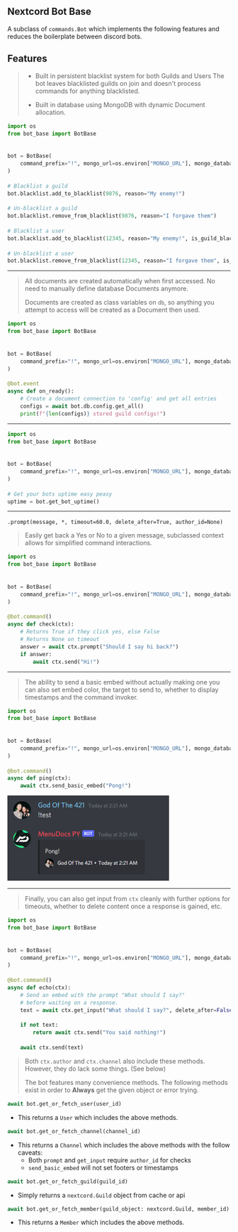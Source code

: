 ## Nextcord Bot Base


A subclass of `commands.Bot` which implements the following features
and reduces the boilerplate between discord bots.

Features
--------

> - Built in persistent blacklist system for both Guilds and Users
>   The bot leaves blacklisted guilds on join and doesn't process
>   commands for anything blacklisted.
> 
> - Built in database using MongoDB with dynamic Document allocation.

```python
import os
from bot_base import BotBase


bot = BotBase(
    command_prefix="!", mongo_url=os.environ["MONGO_URL"], mongo_database_name="my_bot"
)

# Blacklist a guild
bot.blacklist.add_to_blacklist(9876, reason="My enemy!")

# Un-blacklist a guild
bot.blacklist.remove_from_blacklist(9876, reason="I forgave them")

# Blacklist a user
bot.blacklist.add_to_blacklist(12345, reason="My enemy!", is_guild_blacklist=False)

# Un-blacklist a user
bot.blacklist.remove_from_blacklist(12345, reason="I forgave them", is_guild_blacklist=False)
```

---

> All documents are created automatically when first accessed. 
> No need to manually define database Documents anymore.
> 
> Documents are created as class variables on `db`, so anything
> you attempt to access will be created as a Document then used.

```python
import os
from bot_base import BotBase


bot = BotBase(
    command_prefix="!", mongo_url=os.environ["MONGO_URL"], mongo_database_name="my_bot"
)

@bot.event
async def on_ready():
    # Create a document connection to 'config' and get all entries
    configs = await bot.db.config.get_all()
    print(f"{len(configs)} stored guild configs!")
```

---

```python
import os
from bot_base import BotBase


bot = BotBase(
    command_prefix="!", mongo_url=os.environ["MONGO_URL"], mongo_database_name="my_bot"
)

# Get your bots uptime easy peasy
uptime = bot.get_bot_uptime()
```

---

`.prompt(message, *, timeout=60.0, delete_after=True, author_id=None)`
> Easily get back a Yes or No to a given message,
> subclassed context allows for simplified command interactions.

```python
import os
from bot_base import BotBase


bot = BotBase(
    command_prefix="!", mongo_url=os.environ["MONGO_URL"], mongo_database_name="my_bot"
)

@bot.command()
async def check(ctx):
    # Returns True if they click yes, else False
    # Returns None on timeout
    answer = await ctx.prompt("Should I say hi back?")
    if answer:
        await ctx.send("Hi!")
```

---

> The ability to send a basic embed without actually making one
> you can also set embed color, the target to send to, whether
> to display timestamps and the command invoker.

```python
import os
from bot_base import BotBase


bot = BotBase(
    command_prefix="!", mongo_url=os.environ["MONGO_URL"], mongo_database_name="my_bot"
)

@bot.command()
async def ping(ctx):
    await ctx.send_basic_embed("Pong!")
```
![Example image](./images/image_one.png)

---

> Finally, you can also get input from `ctx` cleanly
> with further options for timeouts, whether to
> delete content once a response is gained, etc.

```python
import os
from bot_base import BotBase


bot = BotBase(
    command_prefix="!", mongo_url=os.environ["MONGO_URL"], mongo_database_name="my_bot"
)

@bot.command()
async def echo(ctx):
    # Send an embed with the prompt "What should I say?"
    # before waiting on a response.
    text = await ctx.get_input("What should I say?", delete_after=False)

    if not text:
        return await ctx.send("You said nothing!")

    await ctx.send(text)
```

> Both `ctx.author` and `ctx.channel` also include these methods. 
> However, they do lack some things. (See below)
> 
> The bot features many convenience methods. 
> The following methods exist in order to **Always** get
> the given object or error trying.

```python
await bot.get_or_fetch_user(user_id)
```
- This returns a `User` which includes the above methods.

```python
await bot.get_or_fetch_channel(channel_id)
```
- This returns a `Channel` which includes the above methods 
  with the follow caveats:
    - Both `prompt` and `get_input` require `author_id` for checks
    - `send_basic_embed` will not set footers or timestamps

```python
await bot.get_or_fetch_guild(guild_id)
```
- Simply returns a `nextcord.Guild` object from cache or api

```python
await bot.get_or_fetch_member(guild_object: nextcord.Guild, member_id)
```
- This returns a `Member` which includes the above methods.
